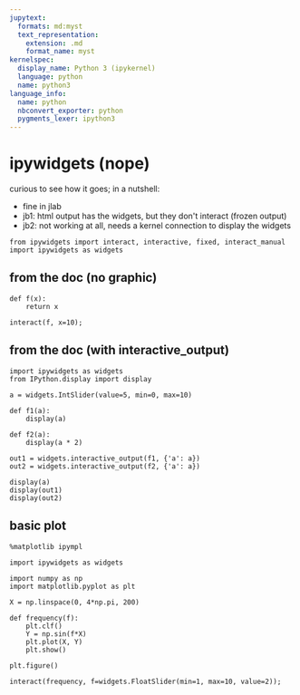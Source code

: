 ```yaml
---
jupytext:
  formats: md:myst
  text_representation:
    extension: .md
    format_name: myst
kernelspec:
  display_name: Python 3 (ipykernel)
  language: python
  name: python3
language_info:
  name: python
  nbconvert_exporter: python
  pygments_lexer: ipython3
---
```


# ipywidgets (nope)

curious to see how it goes; in a nutshell:

- fine in jlab
- jb1: html output has the widgets,  but they don't interact (frozen output)
- jb2: not working at all, needs a kernel connection to display the widgets

```{code-cell} ipython3
from ipywidgets import interact, interactive, fixed, interact_manual
import ipywidgets as widgets
```

## from the doc (no graphic)

```{code-cell} ipython3
def f(x):
    return x
```

```{code-cell} ipython3
interact(f, x=10);
```

## from the doc (with interactive_output)

```{code-cell} ipython3
import ipywidgets as widgets
from IPython.display import display

a = widgets.IntSlider(value=5, min=0, max=10)

def f1(a):
    display(a)

def f2(a):
    display(a * 2)

out1 = widgets.interactive_output(f1, {'a': a})
out2 = widgets.interactive_output(f2, {'a': a})

display(a)
display(out1)
display(out2)
```

## basic plot

```{code-cell} ipython3
%matplotlib ipympl
```

```{code-cell} ipython3
import ipywidgets as widgets
```

```{code-cell} ipython3
import numpy as np
import matplotlib.pyplot as plt

X = np.linspace(0, 4*np.pi, 200)

def frequency(f):
    plt.clf()
    Y = np.sin(f*X)
    plt.plot(X, Y)
    plt.show()
```

```{code-cell} ipython3
plt.figure()

interact(frequency, f=widgets.FloatSlider(min=1, max=10, value=2));
```
